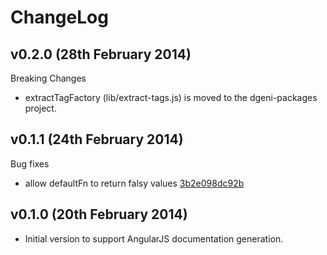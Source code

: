 # ChangeLog

## v0.2.0 (28th February 2014)

Breaking Changes

* extractTagFactory (lib/extract-tags.js) is moved to the dgeni-packages project.


## v0.1.1 (24th February 2014)

Bug fixes

* allow defaultFn to return falsy values [3b2e098dc92b](https://github.com/angular/dgeni/commit/3b2e098dc92b7f9766aaf03f2d7815c6fb4862e3)

## v0.1.0 (20th February 2014)

* Initial version to support AngularJS documentation generation.